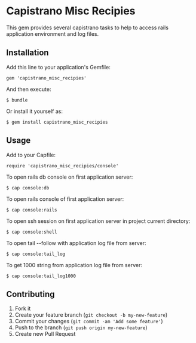 # Capistrano Misc Recipies

This gem provides several capistrano tasks to help to access rails application environment and log files.

## Installation

Add this line to your application's Gemfile:

    gem 'capistrano_misc_recipies'

And then execute:

    $ bundle

Or install it yourself as:

    $ gem install capistrano_misc_recipies

## Usage

Add to your Capfile:

    require 'capistrano_misc_recipies/console'

To open rails db console on first application server:

    $ cap console:db

To open rails console of first application server:

    $ cap console:rails

To open ssh session on first application server in project current directory:

    $ cap console:shell

To open tail --follow with application log file from server:

    $ cap console:tail_log

To get 1000 string from application log file from server:

    $ cap console:tail_log1000

## Contributing

1. Fork it
2. Create your feature branch (`git checkout -b my-new-feature`)
3. Commit your changes (`git commit -am 'Add some feature'`)
4. Push to the branch (`git push origin my-new-feature`)
5. Create new Pull Request
